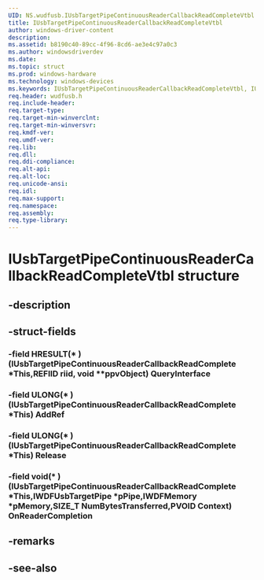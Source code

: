 ```yaml
---
UID: NS.wudfusb.IUsbTargetPipeContinuousReaderCallbackReadCompleteVtbl
title: IUsbTargetPipeContinuousReaderCallbackReadCompleteVtbl
author: windows-driver-content
description: 
ms.assetid: b8190c40-89cc-4f96-8cd6-ae3e4c97a0c3
ms.author: windowsdriverdev
ms.date: 
ms.topic: struct
ms.prod: windows-hardware
ms.technology: windows-devices
ms.keywords: IUsbTargetPipeContinuousReaderCallbackReadCompleteVtbl, IUsbTargetPipeContinuousReaderCallbackReadCompleteVtbl
req.header: wudfusb.h
req.include-header:
req.target-type:
req.target-min-winverclnt:
req.target-min-winversvr:
req.kmdf-ver:
req.umdf-ver:
req.lib:
req.dll:
req.ddi-compliance:
req.alt-api:
req.alt-loc:
req.unicode-ansi:
req.idl:
req.max-support:
req.namespace:
req.assembly:
req.type-library:
---
```


# IUsbTargetPipeContinuousReaderCallbackReadCompleteVtbl structure

## -description



## -struct-fields

### -field HRESULT(* )(IUsbTargetPipeContinuousReaderCallbackReadComplete *This,REFIID riid, void **ppvObject) QueryInterface			
 	
### -field ULONG(* )(IUsbTargetPipeContinuousReaderCallbackReadComplete *This) AddRef			
 	
### -field ULONG(* )(IUsbTargetPipeContinuousReaderCallbackReadComplete *This) Release			
 	
### -field void(* )(IUsbTargetPipeContinuousReaderCallbackReadComplete *This,IWDFUsbTargetPipe *pPipe,IWDFMemory *pMemory,SIZE_T NumBytesTransferred,PVOID Context) OnReaderCompletion			
 	
## -remarks

## -see-also